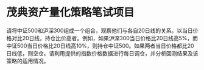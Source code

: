 # 茂典资产量化策略笔试项目

请将中证500和沪深300组成一个组合，观察他们与各自20日线的关系。以当日价格对比20日线，持仓比价高者。例如，如果沪深300当日价格比20日线高5%，而中证500当日价格比20日线高10%，则持仓中证500。如果两者当日价格都比20日线低，则空仓。请利用提供的指数价格数据进行每日调仓，并分析回测结果及该策略的适用情况。
